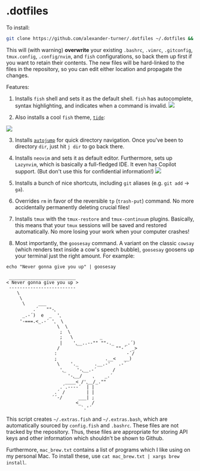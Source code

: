 # .dotfiles
To install:
```bash
git clone https://github.com/alexander-turner/.dotfiles ~/.dotfiles && cd ~/.dotfiles && bash setup.sh
```

This will (with warning) **overwrite** your existing `.bashrc`, `.vimrc`, `.gitconfig`, `tmux.config`, `.config/nvim`, and `fish` configurations, so back them up first if you want to retain their contents. The new files will be hard-linked to the files in the repository, so you can edit either location and propagate the changes.

Features:
1. Installs `fish` shell and sets it as the default shell. `fish` has autocomplete, syntax highlighting, and indicates when a command is invalid. 
![](https://fishshell.com/assets/img/screenshots/autosuggestion.png)

2. Also installs a cool `fish` theme, [`tide`](https://github.com/IlanCosman/tide): 

![](https://github.com/IlanCosman/tide/raw/assets/images/header.png)

3. Installs [`autojump`](https://github.com/wting/autojump) for quick directory navigation. Once you've been to directory `dir`, just hit `j dir` to go back there. 
4. Installs `neovim` and sets it as default editor. Furthermore, sets up `Lazynvim`, which is basically a full-fledged IDE. It even has Copilot support. (But don't use this for confidential information!)
![](https://user-images.githubusercontent.com/292349/213447056-92290767-ea16-430c-8727-ce994c93e9cc.png)

6. Installs a bunch of nice shortcuts, including `git` aliases (e.g. `git add` -> `ga`). 
7. Overrides `rm` in favor of the reversible `tp` (`trash-put`) command. No more accidentally permanently deleting crucial files!
8. Installs `tmux` with the `tmux-restore` and `tmux-continuum` plugins. Basically, this means that your `tmux` sessions will be saved and restored automatically. No more losing your work when your computer crashes!
9. Most importantly, the `goosesay` command. A variant on the classic `cowsay` (which renders text inside a cow's speech bubble), `goosesay` goosens up your terminal just the right amount. For example:
```fish
echo "Never gonna give you up" | goosesay 
```
```
 _________________________ 
< Never gonna give you up >
 ------------------------- 
    \ 
     \ 
      \     ___
          .´   ""-⹁
      _.-´)  e  _  '⹁
     '-===.<_.-´ '⹁  \
                   \  \
                    ;  \
                    ;   \          _
                    |    '⹁__..--"" ""-._    _.´)
                   /                     ""-´  _>
                  :                          -´/
                  ;                  .__<   __)
                   \    '._      .__.-'   .-´
                    '⹁_    '-⹁__.-´      /
                       '-⹁__/    ⹁    _.´
                      ____< /'⹁__/_.""
                    .´.----´  | |
                  .´ /        | |
                 ´´-/      ___| ;
                          <_    /
                            `.'´
```

This script creates `~/.extras.fish` and `~/.extras.bash`, which are automatically sourced by `config.fish` and `.bashrc`. These files are not tracked by the repository. Thus, these files are appropriate for storing API keys and other information which shouldn't be shown to Github.

Furthermore, `mac_brew.txt` contains a list of programs which I like using on my personal Mac. To install these, use `cat mac_brew.txt | xargs brew install`.
